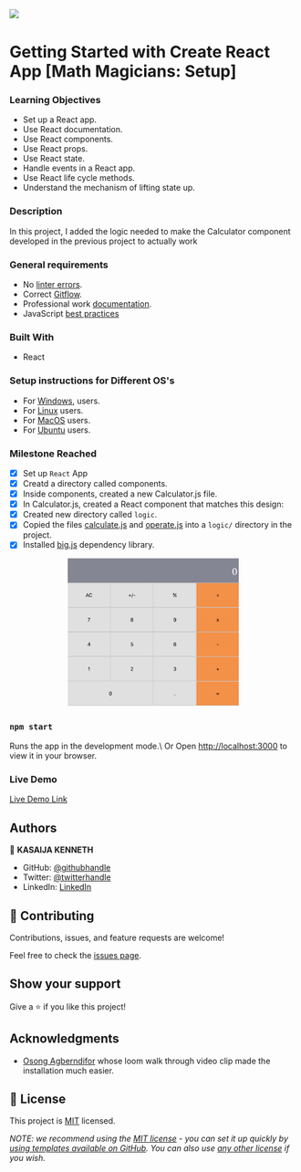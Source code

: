 ![](https://img.shields.io/badge/Microverse-blueviolet)

# Getting Started with Create React App [Math Magicians: Setup]

### Learning Objectives
- Set up a React app.
- Use React documentation.
- Use React components.
- Use React props.
- Use React state.
- Handle events in a React app.
- Use React life cycle methods.
- Understand the mechanism of lifting state up.
### Description
In this project, I added the logic needed to make the Calculator component developed in the previous project to actually work

### General requirements
- No [linter errors](https://github.com/microverseinc/linters-config).
- Correct [Gitflow](https://github.com/microverseinc/curriculum-transversal-skills/blob/main/git-github/articles/gitflow.md).
- Professional work [documentation](https://github.com/microverseinc/curriculum-transversal-skills/blob/main/documentation/articles/professional_repo_rules.md).
- JavaScript [best practices](https://github.com/microverseinc/curriculum-html-css/blob/main/articles/javascript_best_practices.md)

### Built With
- React

### Setup instructions for Different OS's
- For [Windows](https://github.com/microverseinc/curriculum_support_resources/tree/main/react_and_redux/02_react_setup_windows), users.
- For [Linux](https://github.com/microverseinc/curriculum_support_resources/tree/main/react_and_redux/01_react_setup_linux) users.
- For [MacOS](https://github.com/microverseinc/curriculum_support_resources/tree/main/react_and_redux/03_react_setup_MacOS) users.
- For [Ubuntu](https://github.com/microverseinc/curriculum_support_resources/tree/main/react_and_redux/04_react_setup%20on%20wsl) users.

### Milestone Reached
- [x] Set up `React` App
- [x] Creatd a directory called components.
- [x] Inside components, created a new Calculator.js file.
- [x] In Calculator.js, created a React component that matches this design:
- [x] Created new directory called `logic`.
- [x] Copied the files [calculate.js](https://github.com/microverseinc/curriculum-react-redux/blob/main/math-magicians/code-samples/calculate.js) and [operate.js](https://github.com/microverseinc/curriculum-react-redux/blob/main/math-magicians/code-samples/operate.js) into a `logic/` directory in the project.
- [x] Installed [big.js](https://www.npmjs.com/package/big-js) dependency library.

<p align="center">
  <img src="./calculator.png" alt="Calculator" width="300px" />
</p>

### `npm start`

Runs the app in the development mode.\ Or
Open [http://localhost:3000](http://localhost:3000) to view it in your browser.

### Live Demo 
[Live Demo Link](https://github.com/Kasaija-Kenneth/MathMagiciansApp/tree/events)

## Authors

👤 **KASAIJA KENNETH**
- GitHub: [@githubhandle](https://github.com/Kasaija-Kenneth)
- Twitter: [@twitterhandle](https://twitter.com/@kenn_ug)
- LinkedIn: [LinkedIn](https://linkedin.com/in/kenneth-k-310722234)

## 🤝 Contributing

Contributions, issues, and feature requests are welcome!

Feel free to check the [issues page](https://github.com/Kasaija-Kenneth/MathMagiciansApp/issues).

## Show your support

Give a ⭐️ if you like this project!

## Acknowledgments

- [Osong Agberndifor](https://www.loom.com/share/c97732a88b604a4cac489f8af7f1e2e9) whose loom walk through video clip made the installation much easier.

## 📝 License

This project is [MIT](https://github.com/Kasaija-Kenneth/MathMagiciansApp/blob/dev/LICENSE) licensed.

_NOTE: we recommend using the [MIT license](https://choosealicense.com/licenses/mit/) - you can set it up quickly by [using templates available on GitHub](https://docs.github.com/en/communities/setting-up-your-project-for-healthy-contributions/adding-a-license-to-a-repository). You can also use [any other license](https://choosealicense.com/licenses/) if you wish._